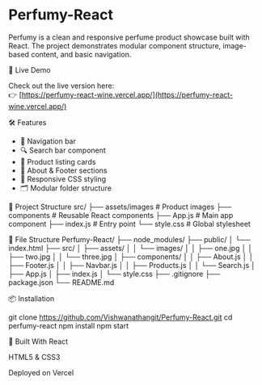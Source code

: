 # Perfumy-React


Perfumy is a clean and responsive perfume product showcase built with React. The project demonstrates modular component structure, image-based content, and basic navigation.

🚀 Live Demo

Check out the live version here:  
👉 [https://perfumy-react-wine.vercel.app/](https://perfumy-react-wine.vercel.app/)

🛠️ Features

- 🧭 Navigation bar
- 🔍 Search bar component
- 🧴 Product listing cards
- 📝 About & Footer sections
- 🎨 Responsive CSS styling
- 🗂️ Modular folder structure

📁 Project Structure
src/
├── assets/images # Product images
├── components # Reusable React components
├── App.js # Main app component
├── index.js # Entry point
└── style.css # Global stylesheet

📁 File Structure
Perfumy-React/
├── node_modules/
├── public/
│   └── index.html
├── src/
│   ├── assets/
│   │   └── images/
│   │       ├── one.jpg
│   │       ├── two.jpg
│   │       └── three.jpg
│   ├── components/
│   │   ├── About.js
│   │   ├── Footer.js
│   │   ├── Navbar.js
│   │   ├── Products.js
│   │   └── Search.js
│   ├── App.js
│   ├── index.js
│   └── style.css
├── .gitignore
├── package.json
└── README.md


📦 Installation

git clone https://github.com/Vishwanathangit/Perfumy-React.git
cd perfumy-react
npm install
npm start

🧱 Built With
React

HTML5 & CSS3

Deployed on Vercel
